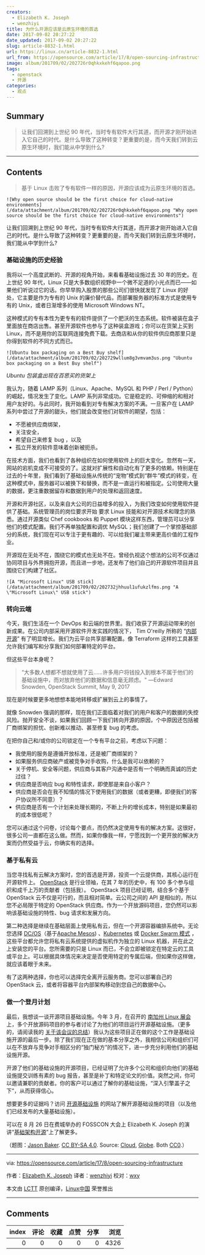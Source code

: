 ```yaml
---
creators:
  - Elizabeth K. Joseph
  - wenzhiyi
title: 为什么开源应该是云原生环境的首选
date: 2017-09-02 20:27:22
date_updated: 2017-09-02 20:27:22
slug: article-8832-1.html
url: https://linux.cn/article-8832-1.html
url_from: https://opensource.com/article/17/8/open-sourcing-infrastructure
image: album/201709/02/202726r0qhkxkehf6qapoo.png
tags:
  - openstack
  - 开源
categories:
  - 观点
---
```


## Summary

> 让我们回溯到上世纪 90 年代，当时专有软件大行其道，而开源才刚开始进入它自己的时代。是什么导致了这种转变？更重要的是，而今天我们转到云原生环境时，我们能从中学到什么?

***

<!-- more -->

## Contents

> 
> 基于 Linux 击败了专有软件一样的原因，开源应该成为云原生环境的首选。
> 
> 
> 

`![Why open source should be the first choice for cloud-native environments](/data/attachment/album/201709/02/202726r0qhkxkehf6qapoo.png "Why open source should be the first choice for cloud-native environments")`

让我们回溯到上世纪 90 年代，当时专有软件大行其道，而开源才刚开始进入它自己的时代。是什么导致了这种转变？更重要的是，而今天我们转到云原生环境时，我们能从中学到什么?

### 基础设施的历史经验

我将以一个高度武断的、开源的视角开始，来看看基础设施过去 30 年的历史。在上世纪 90 年代，Linux 只是大多数组织视野中一个微不足道的小光点而已——如果他们听说过它的话。你早早购入股票的那些公司们很快就发现了 Linux 的好处，它主要是作为专有的 Unix 的廉价替代品，而部署服务器的标准方式是使用专有的 Unix，或者日渐增多的使用 Microsoft Windows NT。

这种模式的专有本性为更专有的软件提供了一个肥沃的生态系统。软件被装在盒子里面放在商店出售。甚至开源软件也参与了这种装盒游戏；你可以在货架上买到 Linux，而不是用你的互联网连接免费下载。去商店和从你的软件供应商那里只是你得到软件的不同方式而已。

`![Ubuntu box packaging on a Best Buy shelf](/data/attachment/album/201709/02/202729wllum8g3vmvam3us.png "Ubuntu box packaging on a Best Buy shelf")`

*Ubuntu 包装盒出现在百思买的货架上*

我认为，随着 LAMP 系列（Linux、Apache、MySQL 和 PHP / Perl / Python）的崛起，情况发生了变化。LAMP 系列非常成功。它是稳定的、可伸缩的和相对用户友好的。与此同时，我开始看到对专有解决方案的不满。一旦客户在 LAMP 系列中尝过了开源的甜头，他们就会改变他们对软件的期望，包括：

* 不愿被供应商绑架，
* 关注安全，
* 希望自己来修复 bug ，以及
* 孤立开发的软件意味着创新被扼杀。

在技术方面，我们也看到了各种组织在如何使用软件上的巨大变化。忽然有一天，网站的宕机变成不可接受的了。这就对扩展性和自动化有了更多的依赖。特别是在过去的十年里，我们看到了基础设施从传统的“宠物”模式到“群牛”模式的转变，在这种模式中，服务器可以被换下和替换，而不是一直运行和被指定。公司使用大量的数据，更注重数据留存和数据到用户的处理和返回速度。

开源和开源社区，以及来自大公司的日益增多的投入，为我们改变如何使用软件提供了基础。系统管理员的岗位要求开始 要求 Linux 技能和对开源技术和理念的熟悉。通过开源类似 Chef cookbooks 和 Puppet 模块这样东西，管理员可以分享他们的模式配置。我们不再单独配置和调优 MySQL；我们创建了一个掌控基础部分的系统，我们现在可以专注于更有趣的、可以给我们雇主带来更高价值的工程作业。

开源现在无处不在，围绕它的模式也无处不在。曾经仇视这个想法的公司不仅通过协同项目与外界拥抱开源，而且进一步地，还发布了他们自己的开源软件项目并且围绕它们构建了社区。

`![A "Microsoft Linux" USB stick](/data/attachment/album/201709/02/202732jhhuul1ufukzlfms.png "A \"Microsoft Linux\" USB stick")`

### 转向云端

今天，我们生活在一个 DevOps 和云端的世界里。我们收获了开源运动带来的创新成果。在公司内部采用开源软件开发实践的情况下， Tim O'reilly 所称的 “[内部开源](https://opensource.com/life/16/11/create-internal-innersource-community)” 有了明显增长。我们为云平台共享部署配置。像 Terraform 这样的工具甚至允许我们编写和分享我们如何部署特定的平台。

但这些平台本身呢？

> 
> “大多数人想都不想就使用了云……许多用户将钱投入到根本不属于他们的基础设施中，而对放弃他们的数据和信息毫无顾虑。" —Edward Snowden, OpenStack Summit, May 9, 2017
> 
> 
> 

现在是时候要更多地想想本能地转移或扩展到云上的事情了。

就像 Snowden 强调的那样，现在我们正面临着对我们的用户和客户的数据的失控风险。抛开安全不谈，如果我们回顾一下我们转向开源的原因，个中原因还包括被厂商绑架的担忧、创新难以推动、甚至修复 bug 的考虑。

在把你自己和/或你的公司锁定在一个专有平台之前，考虑以下问题：

* 我使用的服务是遵循开放标准，还是被厂商绑架的？
* 如果服务供应商破产或被竞争对手收购，什么是我可以依赖的？
* 关于停机、安全等问题，供应商与其客户沟通中是否有一个明确而真诚的历史过往？
* 供应商是否响应 bug 和特性请求，即使那是来自小客户？
* 供应商是否会在我不知情的情况下使用我们的数据（或者更糟，即便我们的客户协议所不同意）？
* 供应商是否有一个计划来处理长期的，不断上升的增长成本，特别是如果最初的成本很低呢？

您可以通过这个问卷，讨论每个要点，而仍然决定使用专有的解决方案。这很好，很多公司一直都在这么做。然而，如果你像我一样，宁愿找到一个更开放的解决方案而仍然受益于云，你确实有的选择。

### 基于私有云

当您寻找私有云解决方案时，您的首选是开源，投资一个云提供商，其核心运行在开源软件上。 [OpenStack](https://www.openstack.org/) 是行业领袖，在其 7 年的历史中，有 100 多个参与组织和成千上万的贡献者（包括我）。 OpenStack 项目已经证明，结合多个基于 OpenStack 云不仅是可行的，而且相对简单。云公司之间的 API 是相似的，所以您不必局限于特定的 OpenStack 供应商。作为一个开放源码项目，您仍然可以影响该基础设施的特性、bug 请求和发展方向。

第二种选择是继续在基础层面上使用私有云，但在一个开源容器编排系统中。无论您选择 [DC/OS](https://dcos.io/)（基于[Apache Mesos](http://mesos.apache.org/)) 、[Kubernetes](https://kubernetes.io/) 或 [Docker Swarm 模式](https://docs.docker.com/engine/swarm/) ，这些平台都允许您将私有云系统提供的虚拟机作为独立的 Linux 机器，并在此之上安装您的平台。您所需要的只是 Linux 而已，不会立即被锁定在特定云的工具或平台上。可以根据具体情况来决定是否使用特定的专属后端，但如果你这样做，就应该着眼于未来。

有了这两种选择，你也可以选择完全离开云服务商。您可以部署自己的 OpenStack 云，或者将容器平台内部架构移动到您自己的数据中心。

### 做一个登月计划

最后，我想谈一谈开源项目基础设施。今年 3 月，在召开的 [南加州 Linux 展会](https://www.socallinuxexpo.org/) 上，多个开放源码项目的参与者讨论了为他们的项目运行开源基础设施。（更多的，请阅读我的 [关于该会议的总结](https://opensource.com/article/17/3/growth-open-source-project-infrastructures)）我认为这些项目正在做的这个工作是基础设施开源的最后一步。除了我们现在正在做的基本分享之外，我相信公司和组织们可以在不放弃与竞争对手相区分的“独门秘方”的情况下，进一步充分利用他们的基础设施开源。

开源了他们的基础设施的开源项目，已经证明了允许多个公司和组织向他们的基础设施提交训练有素的 bug 报告，甚至是补丁和特定论文的价值。突然之间，你可以邀请兼职的贡献者。你的客户可以通过了解你的基础设施，“深入引擎盖子之下”，从而获得信心。

想要更多的证据吗？访问 [开源基础设施](https://opensourceinfra.org/) 的网站了解开源基础设施的项目（以及他们已经发布的大量基础设施）。

可以在 8 月 26 日在费城举办的 FOSSCON 大会上 Elizabeth K. Joseph 的演讲“[基础架构开源](https://fosscon.us/node/12637)”上了解更多。

（题图：[Jason Baker](https://opensource.com/users/jason-baker). [CC BY-SA 4.0](https://creativecommons.org/licenses/by-sa/4.0/). Source: [Cloud](https://pixabay.com/en/clouds-sky-cloud-dark-clouds-1473311/), [Globe](https://pixabay.com/en/globe-planet-earth-world-1015311/). Both [CC0](https://creativecommons.org/publicdomain/zero/1.0/).）

---

via: <https://opensource.com/article/17/8/open-sourcing-infrastructure>

作者：[Elizabeth K. Joseph](https://opensource.com/users/pleia2) 译者：[wenzhiyi](https://github.com/wenzhiyi) 校对：[wxy](https://github.com/wxy)

本文由 [LCTT](https://github.com/LCTT/TranslateProject) 原创编译，[Linux中国](https://linux.cn/) 荣誉推出

***

## Comments


|   index |   评论 |   收藏 |   点赞 |   分享 |   浏览 |
|--------:|-------:|-------:|-------:|-------:|-------:|
|       0 |      0 |      0 |      0 |      0 |   4326 |
